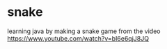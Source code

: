 # snake
learning java by making a snake game from the video https://www.youtube.com/watch?v=bI6e6qjJ8JQ
